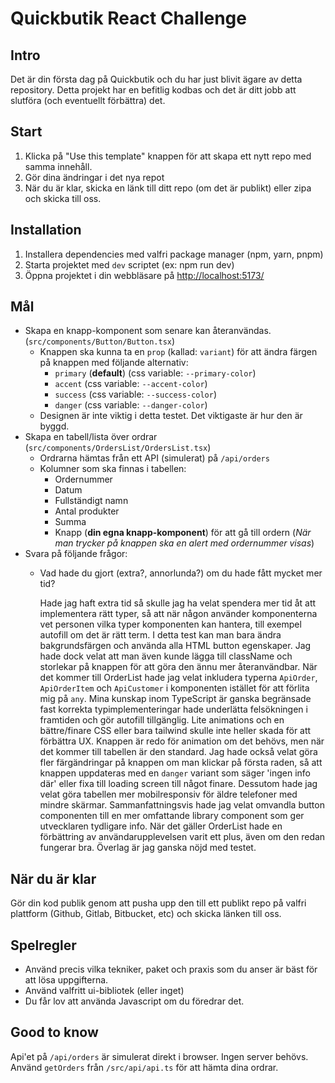 # Quickbutik React Challenge

## Intro

Det är din första dag på Quickbutik och du har just blivit ägare av detta repository. Detta projekt har en befitlig kodbas och det är ditt jobb att slutföra (och eventuellt förbättra) det.

## Start

1. Klicka på "Use this template" knappen för att skapa ett nytt repo med samma innehåll.
2. Gör dina ändringar i det nya repot
3. När du är klar, skicka en länk till ditt repo (om det är publikt) eller zipa och skicka till oss.

## Installation

1. Installera dependencies med valfri package manager (npm, yarn, pnpm)
2. Starta projektet med `dev` scriptet (ex: npm run dev)
3. Öppna projektet i din webbläsare på [http://localhost:5173/](http://localhost:5173/)

## Mål

- Skapa en knapp-komponent som senare kan återanvändas. (`src/components/Button/Button.tsx`)
  - Knappen ska kunna ta en `prop` (kallad: `variant`) för att ändra färgen på knappen med följande alternativ:
    - `primary` (**default**) (css variable: `--primary-color`)
    - `accent` (css variable: `--accent-color`)
    - `success` (css variable: `--success-color`)
    - `danger` (css variable: `--danger-color`)
  - Designen är inte viktig i detta testet. Det viktigaste är hur den är byggd.
- Skapa en tabell/lista över ordrar (`src/components/OrdersList/OrdersList.tsx`)
  - Ordrarna hämtas från ett API (simulerat) på `/api/orders`
  - Kolumner som ska finnas i tabellen:
    - Ordernummer
    - Datum
    - Fullständigt namn
    - Antal produkter
    - Summa
    - Knapp (**din egna knapp-komponent**) för att gå till ordern (_När man trycker på knappen ska en alert med ordernummer visas_)
- Svara på följande frågor:
  - Vad hade du gjort (extra?, annorlunda?) om du hade fått mycket mer tid?

    Hade jag haft extra tid så skulle jag ha velat spendera mer tid åt att implementera rätt typer, så att när någon använder komponenterna vet personen vilka typer komponenten kan hantera, till exempel autofill om det är rätt term. I detta test kan man bara ändra bakgrundsfärgen och använda alla HTML button egenskaper. Jag hade dock velat att man även kunde lägga till className och storlekar på knappen för att göra den ännu mer återanvändbar. När det kommer till OrderList hade jag velat inkludera typerna `ApiOrder`, `ApiOrderItem` och `ApiCustomer` i komponenten istället för att förlita mig på `any`. Mina kunskap inom TypeScript är ganska begränsade fast korrekta typimplementeringar hade underlätta felsökningen i framtiden och gör autofill tillgänglig. Lite animations och en bättre/finare CSS eller bara tailwind skulle inte heller skada för att förbättra UX. Knappen är redo för animation om det behövs, men när det kommer till tabellen är den standard. Jag hade också velat göra fler färgändringar på knappen om man klickar på första raden, så att knappen uppdateras med en `danger` variant som säger 'ingen info där' eller fixa till loading screen till något finare. Dessutom hade jag velat göra tabellen mer mobilresponsiv för äldre telefoner med mindre skärmar. Sammanfattningsvis hade jag velat omvandla button componenten till en mer omfattande library component som ger utvecklaren tydligare info. När det gäller OrderList hade en förbättring av användarupplevelsen varit ett plus, även om den redan fungerar bra. Överlag är jag ganska nöjd med testet.

## När du är klar

Gör din kod publik genom att pusha upp den till ett publikt repo på valfri plattform (Github, Gitlab, Bitbucket, etc) och skicka länken till oss.

## Spelregler

- Använd precis vilka tekniker, paket och praxis som du anser är bäst för att lösa uppgifterna.
- Använd valfritt ui-bibliotek (eller inget)
- Du får lov att använda Javascript om du föredrar det.

## Good to know

Api'et på `/api/orders` är simulerat direkt i browser. Ingen server behövs.
Använd `getOrders` från `/src/api/api.ts` för att hämta dina ordrar.
